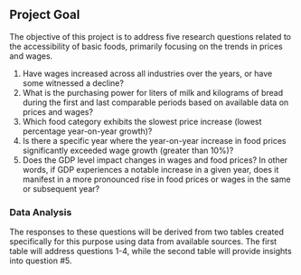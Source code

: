 ## Project Goal

The objective of this project is to address five research questions related to the accessibility of basic foods, primarily focusing on the trends in prices and wages.

1. Have wages increased across all industries over the years, or have some witnessed a decline?
2. What is the purchasing power for liters of milk and kilograms of bread during the first and last comparable periods based on available data on prices and wages?
3. Which food category exhibits the slowest price increase (lowest percentage year-on-year growth)?
4. Is there a specific year where the year-on-year increase in food prices significantly exceeded wage growth (greater than 10%)?
5. Does the GDP level impact changes in wages and food prices? In other words, if GDP experiences a notable increase in a given year, does it manifest in a more pronounced rise in food prices or wages in the same or subsequent year?

### Data Analysis

The responses to these questions will be derived from two tables created specifically for this purpose using data from available sources. The first table will address questions 1-4, while the second table will provide insights into question #5.
